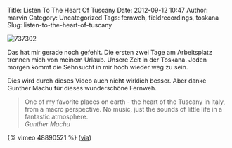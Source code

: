 Title: Listen To The Heart Of Tuscany
Date: 2012-09-12 10:47
Author: marvin
Category: Uncategorized
Tags: fernweh, fieldrecordings, toskana
Slug: listen-to-the-heart-of-tuscany

![737302]({static}/images/737302.jpg)

Das hat mir gerade noch gefehlt. Die ersten zwei Tage am Arbeitsplatz
trennen mich von meinem Urlaub. Unsere Zeit in der Toskana. Jeden morgen
kommt die Sehnsucht in mir hoch wieder weg zu sein.

Dies wird durch dieses Video auch nicht wirklich besser. Aber danke
Gunther Machu für dieses wunderschöne
Fernweh.

> One of my favorite places on earth - the heart of the Tuscany in
> Italy, from a macro perspective. No music, just the sounds of little
> life in a fantastic atmosphere.  
>  <cite>Gunther Machu</cite>

{% vimeo 48890521   %}
([via](http://www.kraftfuttermischwerk.de/blogg/?p=41092))

